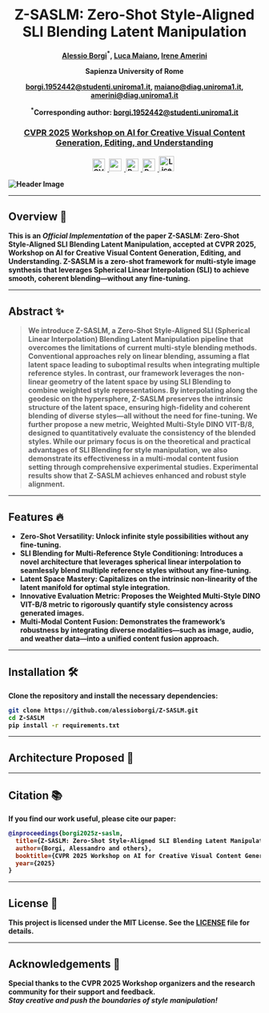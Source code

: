 <div align="center">

# <b>Z-SASLM: Zero-Shot Style-Aligned SLI Blending Latent Manipulation

[Alessio Borgi](https://www.linkedin.com/in/alessio-borgi-a85b461a2)<sup>*</sup>, [Luca Maiano](https://scholar.google.com/citations?user=FZyBVqkAAAAJ&hl=it&oi=ao), [Irene Amerini](https://scholar.google.com/citations?user=4ZDhr6UAAAAJ&hl=it&oi=ao)

Sapienza University of Rome
<p>
  <a href="mailto:borgi.1952442@studenti.uniroma1.it">borgi.1952442@studenti.uniroma1.it</a>,
  <a href="mailto:maiano@diag.uniroma1.it">maiano@diag.uniroma1.it</a>,
  <a href="mailto:amerini@diag.uniroma1.it">amerini@diag.uniroma1.it</a>
</p>

<p align="center"><sup>*</sup>Corresponding author: <a href="mailto:borgi.1952442@studenti.uniroma1.it">borgi.1952442@studenti.uniroma1.it</a></p>

### <b>[CVPR 2025](https://cvpr.thecvf.com/) [Workshop on AI for Creative Visual Content Generation, Editing, and Understanding](https://cveu.github.io/)

</div>


</div>

<p align="center">
  <a href="https://cveu.github.io/">
    <img src="https://img.shields.io/badge/CVPR%202025-Workshop-blue" alt="CVPR 2025 Workshop Accepted" style="height: 25px; margin-right: 5px;">
  </a>
  <a href="https://arxiv.org/abs/XXXX">
    <img src="https://img.shields.io/badge/arXiv-XXXX-orange" alt="arXiv" style="height: 25px; margin-right: 5px;">
  </a>
  <a href="https://www.researchgate.net/publication/390303255_Z-SASLM_Zero-Shot_Style-Aligned_SLI_Blending_Latent_Manipulation">
    <img src="https://img.shields.io/badge/ResearchGate-Paper-00CCBB?logo=ResearchGate&logoColor=white" alt="ResearchGate" style="height: 25px; margin-right: 5px;">
  </a>
  <a href="https://paperswithcode.com/paper/XXXXX">
    <img src="https://img.shields.io/badge/Papers%20with%20Code-Enabled-9cf?logo=paperswithcode&logoColor=white" alt="Papers with Code" style="height: 25px; margin-right: 5px;">
  </a>
  <a href="LICENSE">
    <img src="https://img.shields.io/badge/License-MIT-yellow.svg" alt="License: MIT" style="height: 30px; margin-right: 5px;">
  </a>
</p>



![Header Image](./assets/cover_image.gif)

---

## Overview 🚀

This is an *Official Implementation* of the paper **Z-SASLM: Zero-Shot Style-Aligned SLI Blending Latent Manipulation**, accepted at **CVPR 2025, Workshop on AI for Creative Visual Content Generation, Editing, and Understanding**. Z-SASLM is a zero-shot framework for multi-style image synthesis that leverages Spherical Linear Interpolation (SLI) to achieve smooth, coherent blending—without any fine-tuning. 

---

## Abstract ✨

> We introduce **Z-SASLM**, a **Zero-Shot Style-Aligned SLI (Spherical Linear Interpolation) Blending Latent Manipulation** pipeline that overcomes the limitations of current multi-style blending methods. Conventional approaches rely on linear blending, assuming a flat latent space leading to suboptimal results when integrating multiple reference styles. In contrast, our framework leverages the non-linear geometry of the latent space by using SLI Blending to combine weighted style representations. By interpolating along the geodesic on the hypersphere, Z-SASLM preserves the intrinsic structure of the latent space, ensuring high-fidelity and coherent blending of diverse styles—all without the need for fine-tuning. We further propose a new metric, Weighted Multi-Style DINO VIT-B/8, designed to quantitatively evaluate the consistency of the blended styles. While our primary focus is on the theoretical and practical advantages of SLI Blending for style manipulation, we also demonstrate its effectiveness in a multi-modal content fusion setting through comprehensive experimental studies. Experimental results show that Z-SASLM achieves enhanced and robust style alignment. 

---

## Features 🔥

- **Zero-Shot Versatility:** Unlock infinite style possibilities without any fine-tuning.
- **SLI Blending for Multi-Reference Style Conditioning:** Introduces a novel architecture that leverages spherical linear interpolation to seamlessly blend multiple reference styles without any fine-tuning.
- **Latent Space Mastery:** Capitalizes on the intrinsic non-linearity of the latent manifold for optimal style integration.
- **Innovative Evaluation Metric:** Proposes the Weighted Multi-Style DINO VIT-B/8 metric to rigorously quantify style consistency across generated images.
- **Multi-Modal Content Fusion:** Demonstrates the framework’s robustness by integrating diverse modalities—such as image, audio, and weather data—into a unified content fusion approach.


---

## Installation 🛠️

Clone the repository and install the necessary dependencies:

```bash
git clone https://github.com/alessioborgi/Z-SASLM.git
cd Z-SASLM
pip install -r requirements.txt
```

---

## Architecture Proposed 📐


---

## Citation 📚

If you find our work useful, please cite our paper:

```bibtex
@inproceedings{borgi2025z-saslm,
  title={Z-SASLM: Zero-Shot Style-Aligned SLI Blending Latent Manipulation},
  author={Borgi, Alessandro and others},
  booktitle={CVPR 2025 Workshop on AI for Creative Visual Content Generation, Editing and Understanding},
  year={2025}
}
```

---

## License 📄

This project is licensed under the MIT License. See the [LICENSE](LICENSE) file for details.

---

## Acknowledgements 🙏

Special thanks to the CVPR 2025 Workshop organizers and the research community for their support and feedback.  
*Stay creative and push the boundaries of style manipulation!*
